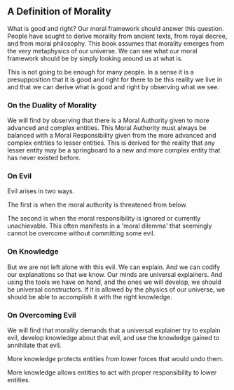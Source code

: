 
## A Definition of Morality

What is good and right?  Our moral framework should answer this question.  People have sought to derive morality from ancient texts, from royal decree, and from moral philosophy.  This book assumes that morality emerges from the very metaphysics of our universe.  We can see what our moral framework should be by simply looking around us at what is.

This is not going to be enough for many people.  In a sense it is a presupposition that it is good and right for there to be this reality we live in and that we can derive what is good and right by observing what we see.

### On the Duality of Morality

We will find by observing that there is a Moral Authority given to more advanced and complex entities.  This Moral Authority must always be balanced with a Moral Responsibility given from the more advanced and complex entities to lesser entities.  This is derived for the reality that any lesser entity may be a springboard to a new and more complex entity that has never existed before.

### On Evil

Evil arises in two ways.

The first is when the moral authority is threatened from below.

The second is when the moral responsibility is ignored or currently unachievable. This often manifests in a 'moral dilemma' that seemingly cannot be overcome without committing some evil.

### On Knowledge

But we are not left alone with this evil.  We can explain.  And we can codify our explanations so that we know.  Our minds are universal explainers.  And using the tools we have on hand, and the ones we will develop, we should be universal constructors.  If it is allowed by the physics of our universe, we should be able to accomplish it with the right knowledge.

### On Overcoming Evil

We will find that morality demands that a universal explainer try to explain evil, develop knowledge about that evil, and use the knowledge gained to annihilate that evil.

More knowledge protects entities from lower forces that would undo them.

More knowledge allows entities to act with proper responsibility to lower entities.
